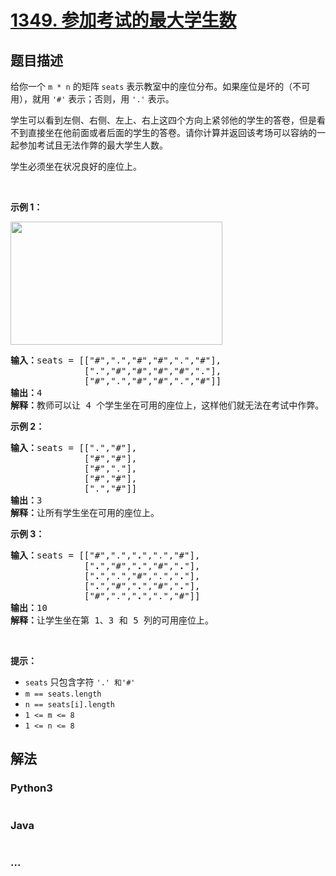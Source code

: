 # [1349. 参加考试的最大学生数](https://leetcode-cn.com/problems/maximum-students-taking-exam)

## 题目描述
<!-- 这里写题目描述 -->
<p>给你一个&nbsp;<code>m&nbsp;* n</code>&nbsp;的矩阵 <code>seats</code>&nbsp;表示教室中的座位分布。如果座位是坏的（不可用），就用&nbsp;<code>&#39;#&#39;</code>&nbsp;表示；否则，用&nbsp;<code>&#39;.&#39;</code>&nbsp;表示。</p>

<p>学生可以看到左侧、右侧、左上、右上这四个方向上紧邻他的学生的答卷，但是看不到直接坐在他前面或者后面的学生的答卷。请你计算并返回该考场可以容纳的一起参加考试且无法作弊的最大学生人数。</p>

<p>学生必须坐在状况良好的座位上。</p>

<p>&nbsp;</p>

<p><strong>示例 1：</strong></p>

<p><img src="https://assets.leetcode-cn.com/aliyun-lc-upload/uploads/2020/02/09/image.png" style="height: 197px; width: 339px;"></p>

<pre><strong>输入：</strong>seats = [[&quot;#&quot;,&quot;.&quot;,&quot;#&quot;,&quot;#&quot;,&quot;.&quot;,&quot;#&quot;],
&nbsp;             [&quot;.&quot;,&quot;#&quot;,&quot;#&quot;,&quot;#&quot;,&quot;#&quot;,&quot;.&quot;],
&nbsp;             [&quot;#&quot;,&quot;.&quot;,&quot;#&quot;,&quot;#&quot;,&quot;.&quot;,&quot;#&quot;]]
<strong>输出：</strong>4
<strong>解释：</strong>教师可以让 4 个学生坐在可用的座位上，这样他们就无法在考试中作弊。 
</pre>

<p><strong>示例 2：</strong></p>

<pre><strong>输入：</strong>seats = [[&quot;.&quot;,&quot;#&quot;],
&nbsp;             [&quot;#&quot;,&quot;#&quot;],
&nbsp;             [&quot;#&quot;,&quot;.&quot;],
&nbsp;             [&quot;#&quot;,&quot;#&quot;],
&nbsp;             [&quot;.&quot;,&quot;#&quot;]]
<strong>输出：</strong>3
<strong>解释：</strong>让所有学生坐在可用的座位上。
</pre>

<p><strong>示例 3：</strong></p>

<pre><strong>输入：</strong>seats = [[&quot;#&quot;,&quot;.&quot;,&quot;<strong>.</strong>&quot;,&quot;.&quot;,&quot;#&quot;],
&nbsp;             [&quot;<strong>.</strong>&quot;,&quot;#&quot;,&quot;<strong>.</strong>&quot;,&quot;#&quot;,&quot;<strong>.</strong>&quot;],
&nbsp;             [&quot;<strong>.</strong>&quot;,&quot;.&quot;,&quot;#&quot;,&quot;.&quot;,&quot;<strong>.</strong>&quot;],
&nbsp;             [&quot;<strong>.</strong>&quot;,&quot;#&quot;,&quot;<strong>.</strong>&quot;,&quot;#&quot;,&quot;<strong>.</strong>&quot;],
&nbsp;             [&quot;#&quot;,&quot;.&quot;,&quot;<strong>.</strong>&quot;,&quot;.&quot;,&quot;#&quot;]]
<strong>输出：</strong>10
<strong>解释：</strong>让学生坐在第 1、3 和 5 列的可用座位上。
</pre>

<p>&nbsp;</p>

<p><strong>提示：</strong></p>

<ul>
	<li><code>seats</code>&nbsp;只包含字符&nbsp;<code>&#39;.&#39;&nbsp;和</code><code>&#39;#&#39;</code></li>
	<li><code>m ==&nbsp;seats.length</code></li>
	<li><code>n ==&nbsp;seats[i].length</code></li>
	<li><code>1 &lt;= m &lt;= 8</code></li>
	<li><code>1 &lt;= n &lt;= 8</code></li>
</ul>



## 解法
<!-- 这里可写通用的实现逻辑 -->


### Python3
<!-- 这里可写当前语言的特殊实现逻辑 -->

```python

```

### Java
<!-- 这里可写当前语言的特殊实现逻辑 -->

```java

```

### ...
```

```
